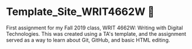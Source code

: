 # Template_Site_WRIT4662W :school_satchel:
First assignment for my Fall 2019 class, WRIT 4662W: Writing with Digital Technologies.  This was created using a TA's template, and the assignment served as a way to learn about Git, GitHub, and basic HTML editing.
